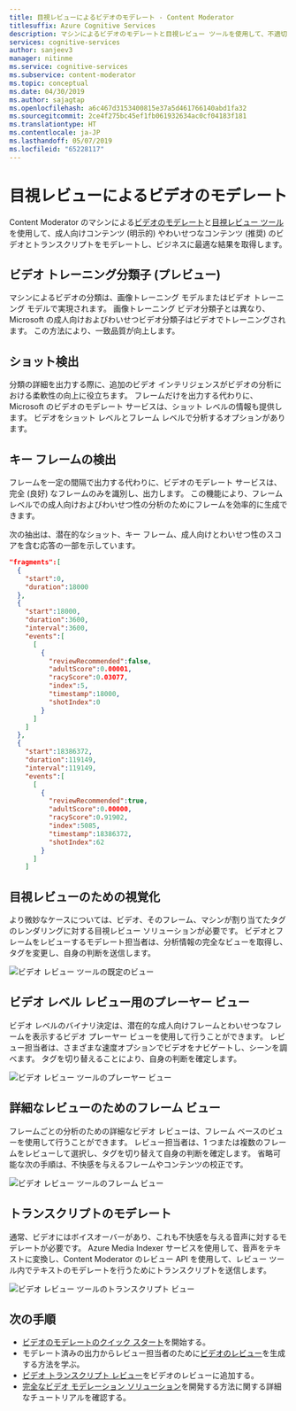 ```yaml
---
title: 目視レビューによるビデオのモデレート - Content Moderator
titlesuffix: Azure Cognitive Services
description: マシンによるビデオのモデレートと目視レビュー ツールを使用して、不適切なコンテンツをモデレートします
services: cognitive-services
author: sanjeev3
manager: nitinme
ms.service: cognitive-services
ms.subservice: content-moderator
ms.topic: conceptual
ms.date: 04/30/2019
ms.author: sajagtap
ms.openlocfilehash: a6c467d3153400815e37a5d461766140abd1fa32
ms.sourcegitcommit: 2ce4f275bc45ef1fb061932634ac0cf04183f181
ms.translationtype: HT
ms.contentlocale: ja-JP
ms.lasthandoff: 05/07/2019
ms.locfileid: "65228117"
---
```

# <a name="video-moderation-with-human-review"></a>目視レビューによるビデオのモデレート

Content Moderator のマシンによる[ビデオのモデレート](video-moderation-api.md)と[目視レビュー ツール](Review-Tool-User-Guide/human-in-the-loop.md)を使用して、成人向けコンテンツ (明示的) やわいせつなコンテンツ (推奨) のビデオとトランスクリプトをモデレートし、ビジネスに最適な結果を取得します。

## <a name="video-trained-classifier-preview"></a>ビデオ トレーニング分類子 (プレビュー)

マシンによるビデオの分類は、画像トレーニング モデルまたはビデオ トレーニング モデルで実現されます。 画像トレーニング ビデオ分類子とは異なり、Microsoft の成人向けおよびわいせつビデオ分類子はビデオでトレーニングされます。 この方法により、一致品質が向上します。

## <a name="shot-detection"></a>ショット検出

分類の詳細を出力する際に、追加のビデオ インテリジェンスがビデオの分析における柔軟性の向上に役立ちます。 フレームだけを出力する代わりに、Microsoft のビデオのモデレート サービスは、ショット レベルの情報も提供します。 ビデオをショット レベルとフレーム レベルで分析するオプションがあります。

## <a name="key-frame-detection"></a>キー フレームの検出

フレームを一定の間隔で出力する代わりに、ビデオのモデレート サービスは、完全 (良好) なフレームのみを識別し、出力します。 この機能により、フレーム レベルでの成人向けおよびわいせつ性の分析のためにフレームを効率的に生成できます。

次の抽出は、潜在的なショット、キー フレーム、成人向けとわいせつ性のスコアを含む応答の一部を示しています。

```json
"fragments":[  
  {  
    "start":0,
    "duration":18000
  },
  {  
    "start":18000,
    "duration":3600,
    "interval":3600,
    "events":[  
      [  
        {  
          "reviewRecommended":false,
          "adultScore":0.00001,
          "racyScore":0.03077,
          "index":5,
          "timestamp":18000,
          "shotIndex":0
        }
      ]
    ]
  },
  {  
    "start":18386372,
    "duration":119149,
    "interval":119149,
    "events":[  
      [  
        {  
          "reviewRecommended":true,
          "adultScore":0.00000,
          "racyScore":0.91902,
          "index":5085,
          "timestamp":18386372,
          "shotIndex":62
        }
      ]
    ]
```

## <a name="visualization-for-human-reviews"></a>目視レビューのための視覚化

より微妙なケースについては、ビデオ、そのフレーム、マシンが割り当てたタグのレンダリングに対する目視レビュー ソリューションが必要です。 ビデオとフレームをレビューするモデレート担当者は、分析情報の完全なビューを取得し、タグを変更し、自身の判断を送信します。

![ビデオ レビュー ツールの既定のビュー](images/video-review-default-view.png)

## <a name="player-view-for-video-level-review"></a>ビデオ レベル レビュー用のプレーヤー ビュー

ビデオ レベルのバイナリ決定は、潜在的な成人向けフレームとわいせつなフレームを表示するビデオ プレーヤー ビューを使用して行うことができます。 レビュー担当者は、さまざまな速度オプションでビデオをナビゲートし、シーンを調べます。 タグを切り替えることにより、自身の判断を確定します。

![ビデオ レビュー ツールのプレーヤー ビュー](images/video-review-player-view.PNG)

## <a name="frames-view-for-detailed-reviews"></a>詳細なレビューのためのフレーム ビュー

フレームごとの分析のための詳細なビデオ レビューは、フレーム ベースのビューを使用して行うことができます。 レビュー担当者は、1 つまたは複数のフレームをレビューして選択し、タグを切り替えて自身の判断を確定します。 省略可能な次の手順は、不快感を与えるフレームやコンテンツの校正です。

![ビデオ レビュー ツールのフレーム ビュー](images/video-review-frames-view-apply-tags.PNG)

## <a name="transcript-moderation"></a>トランスクリプトのモデレート

通常、ビデオにはボイスオーバーがあり、これも不快感を与える音声に対するモデレートが必要です。 Azure Media Indexer サービスを使用して、音声をテキストに変換し、Content Moderator のレビュー API を使用して、レビュー ツール内でテキストのモデレートを行うためにトランスクリプトを送信します。

![ビデオ レビュー ツールのトランスクリプト ビュー](images/video-review-transcript-view.png)

## <a name="next-steps"></a>次の手順

- [ビデオのモデレートのクイック スタート](video-moderation-api.md)を開始する。
- モデレート済みの出力からレビュー担当者のために[ビデオのレビュー](video-reviews-quickstart-dotnet.md)を生成する方法を学ぶ。
- [ビデオ トランスクリプト レビュー](video-transcript-reviews-quickstart-dotnet.md)をビデオのレビューに追加する。
- [完全なビデオ モデレーション ソリューション](video-transcript-moderation-review-tutorial-dotnet.md)を開発する方法に関する詳細なチュートリアルを確認する。